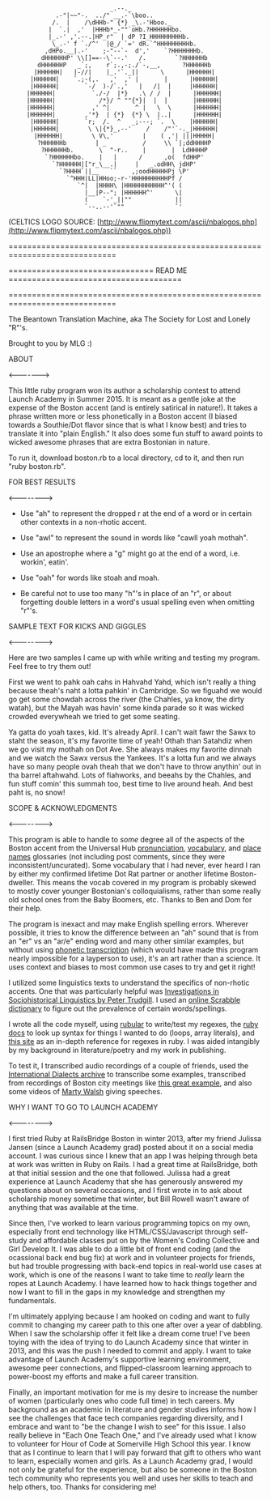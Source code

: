                                 _.--._
                 .-"|~~"-.  ../" __.-`\boo..
                /.  |    /\dHHb-" {*} _\.-'Hboo._
               |  `.|  ,'  |HHHb*_-""`oHb.?HHHHHHbo.
               |_.-' ,'.--.|HP_r"  | dP ?I_HHHHHHHHHb.
                \_.-' f `./^'  |@_/ `=' dR.`^HHHHHHHHHb.
              ,dHPo.__|.-'    ;-"--`-  d','    `?HHHHHHHb.
             dHHHHHHP' \\[]==--\`--.'   /.        `?HHHHHHb
            dHHHHHHP   _`;,    r`;.,-;./`-,__,      ?HHHHHHb
           |HHHHHH|   |-//|    |_.'`._||      \      |HHHHHH|
          |HHHHHH|    `.;-(,.   ,'  ,' |       |      |HHHHHH|
          |HHHHHH|       `-/  )-/`.,'   |   /|  |     |HHHHHH|
         |HHHHHH|          `./-/  |*}   .\ / /  |      |HHHHHH|
         |HHHHHH|            /*}/ ^ ""{*}|  |  |       |HHHHHH|
         |HHHHHH|          ,' ^|       ^ |   \  \      |HHHHHH|
         |HHHHHH|        ,'*}  | {*}  {*} \  |..|      |HHHHHH|
          |HHHHHH|       `r;  /.  ^   _;---; `.  \    |HHHHHH|
          |HHHHHH|        \ \|{*}_,--'    /    /"'`-._|HHHHHH|
           |HHHHHH|        \ V\,'        |    ( ,'| |||HHHHH|
            ?HHHHHHb        | _          /     \\ `|;ddHHHHP
             ?HHHHHHb.       \  "-r..    |       |  LdHHHHP
              `?HHHHHHbo.    |   |      /      ,o(  fdHHP'
                `?HHHHHH|["r_\__.|     |   _.odHH\ jdHP'
                  `?HHHH`||__   ``    ,;oodHHHHHPj \P'
                    `^HHH|LL|HHoo;-r-'HHHHHHHHHHPf /
                       `^|  |HHHH\ |HHHHHHHHHHH^'( (
                         |__|P--"; |HHHHHH^'      \|
                         (    `-'_||""            ||
                         `--..--'`""              `'  
(CELTICS LOGO SOURCE: [http://www.flipmytext.com/ascii/nbalogos.php](http://www.flipmytext.com/ascii/nbalogos.php))

=============================================================================

=============================== READ ME =====================================

=============================================================================

The Beantown Translation Machine, aka The Society for Lost and Lonely "R"'s. 

Brought to you by MLG :)

ABOUT

&lt;-------&gt;

This little ruby program won its author a scholarship contest to attend Launch Academy in Summer 2015. It is meant as a gentle joke at the expense of the Boston accent (and is entirely satirical in nature!). It takes a phrase written more or less phonetically in a Boston accent (I biased towards a Southie/Dot flavor since that is what I know best) and tries to translate it into "plain English." It also does some fun stuff to award points to wicked awesome phrases that are extra Bostonian in nature. 

To run it, download boston.rb to a local directory, cd to it, and then run "ruby boston.rb".

FOR BEST RESULTS

&lt;--------&gt;

- Use "ah" to represent the dropped r at the end of a word or in certain other contexts in a non-rhotic accent.

- Use "awl" to represent the sound in words like "cawll yoah mothah".

- Use an apostrophe where a "g" might go at the end of a word, i.e. workin', eatin'.

- Use "oah" for words like stoah and moah.

- Be careful not to use too many "h"'s in place of an "r", or about forgetting double letters in a word's usual spelling even when omitting "r"'s.

SAMPLE TEXT FOR KICKS AND GIGGLES

&lt;--------&gt;

Here are two samples I came up with while writing and testing my program. Feel free to try them out!

First we went to pahk oah cahs in Hahvahd Yahd, which isn't really a thing because theah's naht a lotta pahkin' in Cambridge. So we figuahd we would go get some chowdah across the river (the Chahles, ya know, the dirty watah), but the Mayah was havin' some kinda parade so it was wicked crowded everywheah we tried to get some seating.

Ya gatta do yoah taxes, kid. It's already April. I can't wait fawr the Sawx to staht the season, it's my favorite time of yeah! Othah than Satahdiz when we go visit my mothah on Dot Ave. She always makes my favorite dinnah and we watch the Sawx versus the Yankees. It's a lotta fun and we always have so many people ovah theah that we don't have to throw anythin' out in tha barrel aftahwahd. Lots of fiahworks, and beeahs by the Chahles, and fun stuff comin' this summah too, best time to live around heah. And best paht is, no snow!


SCOPE & ACKNOWLEDGMENTS

&lt;--------&gt;

This program is able to handle to _some_ degree all of the aspects of the Boston accent from the Universal Hub [pronunciation](http://www.universalhub.com/glossary/pronunciation.html), [vocabulary](http://www.universalhub.com/glossary/a-b), and [place names](http://www.universalhub.com/glossary/wickedpn.html) glossaries (not including post comments, since they were inconsistent/uncurated). Some vocabulary that I had never, ever heard I ran by either my confirmed lifetime Dot Rat partner or another lifetime Boston-dweller. This means the vocab covered in my program is probably skewed to mostly cover younger Bostonian's colloquialisms, rather than some really old school ones from the Baby Boomers, etc. Thanks to Ben and Dom for their help.

The program is inexact and may make English spelling errors. Wherever possible, it tries to know the difference between an "ah" sound that is from an "er" vs an "ar/e" ending word and many other similar examples, but without using [phonetic transcription](http://en.wikipedia.org/wiki/Phonetic_transcription) (which would have made this program nearly impossible for a layperson to use), it's an art rather than a science. It uses context and biases to most common use cases to try and get it right!

I utilized some linguistics texts to understand the specifics of non-rhotic accents. One that was particularly helpful was [Investigations in Sociohistorical Linguistics by Peter Trudgill](http://www.cambridge.org/us/academic/subjects/languages-linguistics/sociolinguistics/investigations-sociohistorical-linguistics-stories-colonisation-and-contact). I used an [online Scrabble dictionary](http://www.morewords.com) to figure out the prevalence of certain words/spellings.

I wrote all the code myself, using [rubular](http://rubular.com/) to write/test my regexes, the [ruby docs](http://ruby-docs.org) to look up syntax for things I wanted to do (loops, array literals), and [this site](http://www.tutorialspoint.com/ruby/ruby_regular_expressions.htm) as an in-depth reference for regexes in ruby. I was aided intangibly by my background in literature/poetry and my work in publishing.

To test it, I transcribed audio recordings of a couple of friends, used the [International Dialects archive](http://www.dialectsarchive.com/massachusetts) to transcribe some examples, transcribed from recordings of Boston city meetings like [this great example](https://www.youtube.com/watch?v=RbK4cL3QSc0), and also some videos of [Marty Walsh](http://www.myfoxboston.com/story/27800960/schedule-released-for-first-9-olympic-community-meetings) giving speeches.

WHY I WANT TO GO TO LAUNCH ACADEMY

&lt;--------&gt;

I first tried Ruby at RailsBridge Boston in winter 2013, after my friend Julissa Jansen (since a Launch Academy grad) posted about it on a social media account. I was curious since I knew that an app I was helping through beta at work was written in Ruby on Rails. I had a great time at RailsBridge, both at that initial session and the one that followed. Julissa had a great experience at Launch Academy that she has generously answered my questions about on several occasions, and I first wrote in to ask about scholarship money sometime that winter, but Bill Rowell wasn't aware of anything that was available at the time.

Since then, I've worked to learn various programming topics on my own, especially front end technology like HTML/CSS/Javascript through self-study and affordable classes put on by the Women's Coding Collective and Girl Develop It. I was able to do a little bit of front end coding (and the ocassional back end bug fix) at work and in volunteer projects for friends, but had trouble progressing with back-end topics in real-world use cases at work, which is one of the reasons I want to take time to *really* learn the ropes at Launch Academy. I have learned how to hack things together and now I want to fill in the gaps in my knowledge and strengthen my fundamentals.

I'm ultimately applying because I am hooked on coding and want to fully commit to changing my career path to this one after over a year of dabbling. When I saw the scholarship offer it felt like a dream come true! I've been toying with the idea of trying to do Launch Academy since that winter in 2013, and this was the push I needed to commit and apply. I want to take advantage of Launch Academy's supportive learning environment, awesome peer connections, and flipped-classroom learning approach to power-boost my efforts and make a full career transition. 

Finally, an important motivation for me is my desire to increase the number of women (particularly ones who code full time) in tech careers. My background as an academic in literature and gender studies informs how I see the challenges that face tech companies regarding diversity, and I embrace and want to "be the change I wish to see" for this issue. I also really believe in "Each One Teach One," and I've already used what I know to volunteer for Hour of Code at Somerville High School this year. I know that as I continue to learn that I will pay forward that gift to others who want to learn, especially women and girls. As a Launch Academy grad, I would not only be grateful for the experience, but also be someone in the Boston tech community who represents you well and uses her skills to teach and help others, too. Thanks for considering me!
